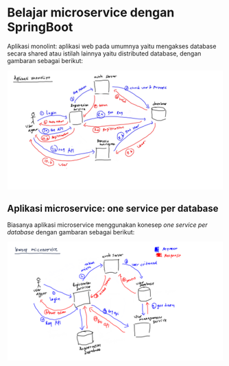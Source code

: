 # Belajar microservice dengan SpringBoot

Aplikasi monolint: aplikasi web pada umumnya yaitu mengakses database secara shared atau istilah lainnya yaitu distributed database, dengan gambaran sebagai berikut:

![konsep monolint](imgs/konsep-monolinth.jpg)

## Aplikasi microservice: one service per database

Biasanya aplikasi microservice menggunakan konesep _one service per database_ dengan gambaran sebagai berikut:

![konsep microservice](imgs/konsep-microservice.png)
